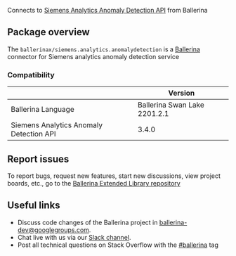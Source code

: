 Connects to [Siemens Analytics Anomaly Detection API](https://developer.mindsphere.io/apis/analytics-anomalydetection/api-anomalydetection-api-swagger-3-4-0.html) from Ballerina

## Package overview
The `ballerinax/siemens.analytics.anomalydetection` is a [Ballerina](https://ballerina.io/) connector for Siemens analytics anomaly detection service 

### Compatibility
|                                           | Version                   |
|-------------------------------------------|---------------------------|
| Ballerina Language                        | Ballerina Swan Lake 2201.2.1|
| Siemens Analytics Anomaly Detection API   | 3.4.0                     |

## Report issues
To report bugs, request new features, start new discussions, view project boards, etc., go to the [Ballerina Extended Library repository](https://github.com/ballerina-platform/ballerina-extended-library)

## Useful links
- Discuss code changes of the Ballerina project in [ballerina-dev@googlegroups.com](mailto:ballerina-dev@googlegroups.com).
- Chat live with us via our [Slack channel](https://ballerina.io/community/slack/).
- Post all technical questions on Stack Overflow with the [#ballerina](https://stackoverflow.com/questions/tagged/ballerina) tag
